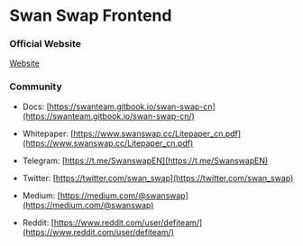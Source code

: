 # Swan Swap Frontend

### Official Website

 [Website](https://www.swanswap.cc/)
 
### Community

- Docs: [https://swanteam.gitbook.io/swan-swap-cn](https://swanteam.gitbook.io/swan-swap-cn/)
- Whitepaper: [https://www.swanswap.cc/Litepaper_cn.pdf](https://www.swanswap.cc/Litepaper_cn.pdf)

- Telegram: [https://t.me/SwanswapEN](https://t.me/SwanswapEN)
- Twitter: [https://twitter.com/swan_swap](https://twitter.com/swan_swap)
- Medium: [https://medium.com/@swanswap](https://medium.com/@swanswap)
- Reddit: [https://www.reddit.com/user/defiteam/](https://www.reddit.com/user/defiteam/)